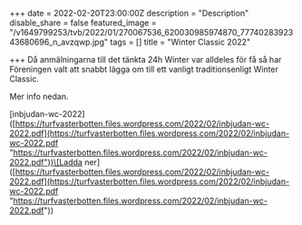 +++
date = 2022-02-20T23:00:00Z
description = "Description"
disable_share = false
featured_image = "/v1649799253/tvb/2022/01/270067536_620030985974870_7774028392343680696_n_avzqwp.jpg"
tags = []
title = "Winter Classic 2022"

+++
Då anmälningarna till det tänkta 24h Winter var alldeles för få så har Föreningen valt att snabbt lägga om till ett vanligt traditionsenligt Winter Classic.

Mer info nedan.

\[inbjudan-wc-2022\]([https://turfvasterbotten.files.wordpress.com/2022/02/inbjudan-wc-2022.pdf](https://turfvasterbotten.files.wordpress.com/2022/02/inbjudan-wc-2022.pdf "https://turfvasterbotten.files.wordpress.com/2022/02/inbjudan-wc-2022.pdf"))\[Ladda ner\]([https://turfvasterbotten.files.wordpress.com/2022/02/inbjudan-wc-2022.pdf](https://turfvasterbotten.files.wordpress.com/2022/02/inbjudan-wc-2022.pdf "https://turfvasterbotten.files.wordpress.com/2022/02/inbjudan-wc-2022.pdf"))
